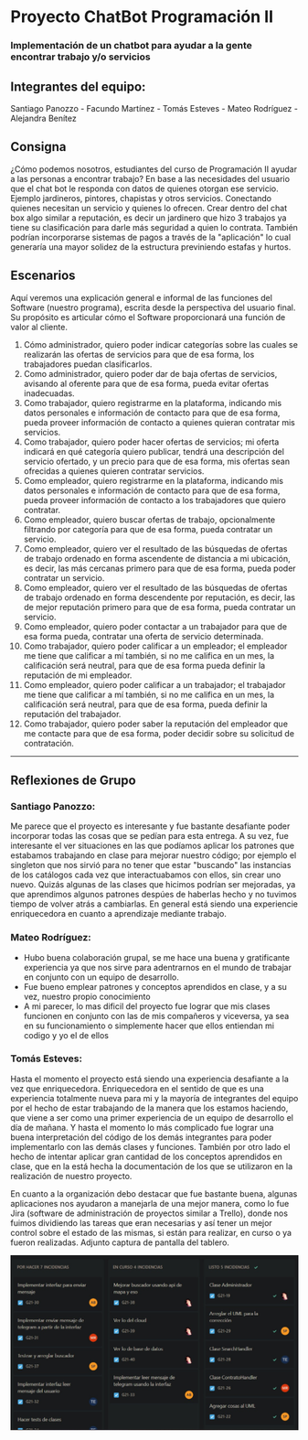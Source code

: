 # Proyecto ChatBot Programación II
### Implementación de un chatbot para ayudar a la gente encontrar trabajo y/o servicios

## Integrantes del equipo:
Santiago Panozzo - Facundo Martínez - Tomás Esteves - Mateo Rodríguez - Alejandra Benítez

## Consigna
¿Cómo podemos nosotros, estudiantes del curso de Programación II ayudar a las personas a encontrar trabajo? 
En base a las necesidades del usuario que el chat bot le responda con datos de quienes otorgan ese servicio. 
Ejemplo jardineros, pintores, chapistas y otros servicios. Conectando quienes necesitan un servicio y quienes lo ofrecen. 
Crear dentro del chat box algo similar a reputación, es decir un jardinero que hizo 3 trabajos ya tiene su clasificación para darle más seguridad a quien lo contrata. 
También podrían incorporarse sistemas de pagos a través de la "aplicación" lo cual generaría una mayor solidez de la estructura previniendo estafas y hurtos.

## Escenarios
Aquí veremos una explicación general e informal de las funciones del Software (nuestro programa), escrita desde la perspectiva del usuario final. Su propósito es articular cómo el Software proporcionará una función de valor al cliente.

1) Cómo administrador, quiero poder indicar categorías sobre las cuales se realizarán las ofertas de servicios para que de esa forma, los trabajadores puedan clasificarlos.
2) Como administrador, quiero poder dar de baja ofertas de servicios, avisando al oferente para que de esa forma, pueda evitar ofertas inadecuadas.
3) Como trabajador, quiero registrarme en la plataforma, indicando mis datos personales e información de contacto para que de esa forma, pueda proveer información de contacto a quienes quieran contratar mis servicios.
4) Como trabajador, quiero poder hacer ofertas de servicios; mi oferta indicará en qué categoría quiero publicar, tendrá una descripción del servicio ofertado, y un precio para que de esa forma, mis ofertas sean ofrecidas a quienes quieren contratar servicios.
5) Como empleador, quiero registrarme en la plataforma, indicando mis datos personales e información de contacto para que de esa forma, pueda proveer información de contacto a los trabajadores que quiero contratar.
6) Como empleador, quiero buscar ofertas de trabajo, opcionalmente filtrando por categoría para que de esa forma, pueda contratar un servicio.
7) Como empleador, quiero ver el resultado de las búsquedas de ofertas de trabajo ordenado en forma ascendente de distancia a mi ubicación, es decir, las más cercanas primero para que de esa forma, pueda poder contratar un servicio.
8) Como empleador, quiero ver el resultado de las búsquedas de ofertas de trabajo ordenado en forma descendente por reputación, es decir, las de mejor reputación primero para que de esa forma, pueda contratar un servicio.
9) Como empleador, quiero poder contactar a un trabajador para que de esa forma pueda, contratar una oferta de servicio determinada.
10) Como trabajador, quiero poder calificar a un empleador; el empleador me tiene que calificar a mí también, si no me califica en un mes, la calificación será neutral, para que de esa forma pueda definir la reputación de mi empleador.
11) Como empleador, quiero poder calificar a un trabajador; el trabajador me tiene que calificar a mí también, si no me califica en un mes, la calificación será neutral, para que de esa forma, pueda definir la reputación del trabajador.
12) Como trabajador, quiero poder saber la reputación del empleador que me contacte para que de esa forma, poder decidir sobre su solicitud de contratación.

***
## Reflexiones de Grupo
### Santiago Panozzo:
Me parece que el proyecto es interesante y fue bastante desafiante poder incorporar todas las cosas que se pedían para esta entrega. A su vez, fue interesante el ver situaciones en las que podíamos aplicar los patrones que estabamos trabajando
en clase para mejorar nuestro código; por ejemplo el singleton que nos sirvió para no tener que estar "buscando" las instancias de los catálogos cada vez que interactuabamos con ellos, sin crear uno nuevo.
Quizás algunas de las clases que hicimos podrían ser mejoradas, ya que aprendimos algunos patrones despúes de haberlas hecho y no tuvimos tiempo de volver atrás a cambiarlas. En general está siendo una experiencie enriquecedora en cuanto a
aprendizaje mediante trabajo.

### Mateo Rodríguez:
- Hubo buena colaboración grupal, se me hace una buena y gratificante experiencia ya que nos sirve para adentrarnos en el mundo de trabajar en conjunto con un equipo de desarrollo.
- Fue bueno emplear patrones y conceptos aprendidos en clase, y a su vez, nuestro propio conocimiento
- A mi parecer, lo mas dificil del proyecto fue lograr que mis clases funcionen en conjunto con las de mis compañeros y viceversa, ya sea en su funcionamiento o simplemente hacer que ellos entiendan mi codigo y yo el de ellos

### Tomás Esteves:
Hasta el momento el proyecto está siendo una experiencia desafiante a la vez que enriquecedora. Enriquecedora en el sentido de que es una experiencia
totalmente nueva para mi y la mayoría de integrantes del equipo por el hecho de estar trabajando de la manera que los estamos haciendo, que viene a ser 
como una primer experiencia de un equipo de desarrollo el día de mañana. Y hasta el momento lo más complicado fue lograr una buena interpretación del
código de los demás integrantes para poder implementarlo con las demás clases y funciones. También por otro lado el hecho de intentar aplicar gran cantidad
de los conceptos aprendidos en clase, que en la está hecha la documentación de los que se utilizaron en la realización de nuestro proyecto.

En cuanto a la organización debo destacar que fue bastante buena, algunas aplicaciones nos ayudaron a manejarla de una mejor manera, como lo fue Jira
(software de administración de proyectos similar a Trello), donde nos fuimos dividiendo las tareas que eran necesarias y así tener un mejor control sobre 
el estado de las mismas, si están para realizar, en curso o ya fueron realizadas. Adjunto captura de pantalla del tablero.

![TableroJira](Assets/TableroJira.png)
